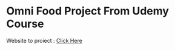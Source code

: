 <h1>Omni Food Project From Udemy Course</h1>
<p>Website to proiect : <a href="https://udemy-omni-food.netlify.app/">Click Here</a></p>
